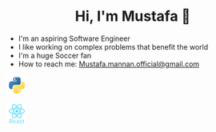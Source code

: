 <h1 align="center">Hi, I'm Mustafa 👋</h1>

- I'm an aspiring Software Engineer
- I like working on complex problems that benefit the world
- I'm a huge Soccer fan
- How to reach me: Mustafa.mannan.official@gmail.com

<p align="left">


  **<a href="https://www.python.org/" target="_blank" rel="noreferrer">
  <img src="https://raw.githubusercontent.com/devicons/devicon/master/icons/python/python-original.svg" alt="python" width="40" height="40"/>
  </a>**

   <a href="https://reactjs.org/" target="_blank" rel="noreferrer">
    <img src="https://raw.githubusercontent.com/devicons/devicon/master/icons/react/react-original-wordmark.svg" alt="react" width="40" height="40"/>
  </a>
